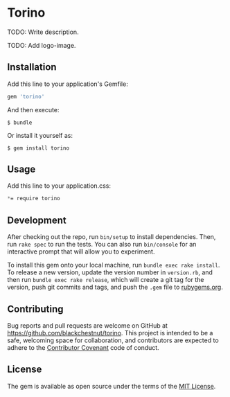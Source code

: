 # Torino

TODO: Write description.

TODO: Add logo-image.

## Installation

Add this line to your application's Gemfile:

```ruby
gem 'torino'
```

And then execute:

    $ bundle

Or install it yourself as:

    $ gem install torino

## Usage

Add this line to your application.css:

```css
*= require torino
```

## Development

After checking out the repo, run `bin/setup` to install dependencies.
Then, run `rake spec` to run the tests. You can also run `bin/console`
for an interactive prompt that will allow you to experiment.

To install this gem onto your local machine, run `bundle exec rake install`.
To release a new version, update the version number in `version.rb`,
and then run `bundle exec rake release`, which will create a git tag
for the version, push git commits and tags, and push the `.gem`
file to [rubygems.org](https://rubygems.org).

## Contributing

Bug reports and pull requests are welcome
on GitHub at https://github.com/blackchestnut/torino. This project is
intended to be a safe, welcoming space for collaboration, and contributors
are expected to adhere to the
[Contributor Covenant](http://contributor-covenant.org) code of conduct.

## License

The gem is available as open source under the terms of the [MIT License](http://opensource.org/licenses/MIT).

